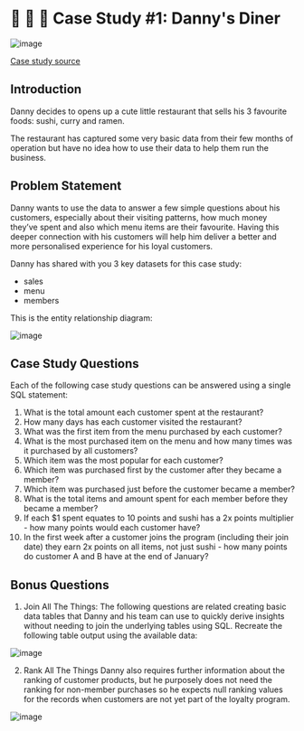 #  :sushi: :curry: :ramen: Case Study #1: Danny's Diner
![image](https://user-images.githubusercontent.com/85982220/216116287-028c62d2-7407-41b1-8f9d-a3dd06d00aef.png)

[Case study source](https://8weeksqlchallenge.com/case-study-1/)

## Introduction
Danny decides to opens up a cute little restaurant that sells his 3 favourite foods: sushi, curry and ramen.


The restaurant has captured some very basic data from their few months of operation but have no idea how to use their data to help them run the business.


## Problem Statement
Danny wants to use the data to answer a few simple questions about his customers, 
especially about their visiting patterns, how much money they’ve spent and also which menu items are their favourite. 
Having this deeper connection with his customers will help him deliver a better and more personalised experience for his loyal customers.


Danny has shared with you 3 key datasets for this case study:
- sales
- menu
- members


This is the entity relationship diagram:


![image](https://user-images.githubusercontent.com/85982220/216117399-36ac7ae9-e7e1-4bdc-9ad0-e583a235634c.png)


## Case Study Questions
Each of the following case study questions can be answered using a single SQL statement:
1. What is the total amount each customer spent at the restaurant?
2. How many days has each customer visited the restaurant?
3. What was the first item from the menu purchased by each customer?
4. What is the most purchased item on the menu and how many times was it purchased by all customers?
5. Which item was the most popular for each customer?
6. Which item was purchased first by the customer after they became a member?
7. Which item was purchased just before the customer became a member?
8. What is the total items and amount spent for each member before they became a member?
9. If each $1 spent equates to 10 points and sushi has a 2x points multiplier - how many points would each customer have?
10. In the first week after a customer joins the program (including their join date) they earn 2x points on all items, not just sushi - how
many points do customer A and B have at the end of January?


## Bonus Questions
1. Join All The Things: The following questions are related creating basic data tables that Danny and his team can use to quickly derive 
insights without needing to join the underlying tables using SQL. Recreate the following table output using the available data:


![image](https://user-images.githubusercontent.com/85982220/216118094-901331f1-a9fd-4411-9079-f4c68b658242.png)


2. Rank All The Things Danny also requires further information about the ranking of customer products, but he purposely does not need the ranking for 
non-member purchases so he expects null ranking values for the records when customers are not yet part of the loyalty program.


![image](https://user-images.githubusercontent.com/85982220/216118366-5d43cd77-b08c-44b7-b007-4d5e8d291f8c.png)
